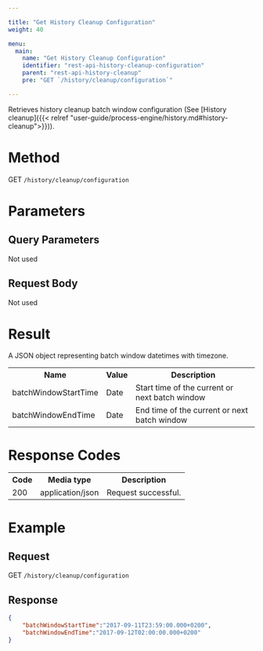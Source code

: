 ```yaml
---

title: "Get History Cleanup Configuration"
weight: 40

menu:
  main:
    name: "Get History Cleanup Configuration"
    identifier: "rest-api-history-cleanup-configuration"
    parent: "rest-api-history-cleanup"
    pre: "GET `/history/cleanup/configuration`"

---
```


Retrieves history cleanup batch window configuration (See [History cleanup]({{< relref "user-guide/process-engine/history.md#history-cleanup">}})).


# Method

GET `/history/cleanup/configuration`


# Parameters

## Query Parameters

Not used

## Request Body

Not used

# Result

A JSON object representing batch window datetimes with timezone.

<table class="table table-striped">
  <tr>
    <th>Name</th>
    <th>Value</th>
    <th>Description</th>
  </tr>
  <tr>
    <td>batchWindowStartTime</td>
    <td>Date</td>
    <td>Start time of the current or next batch window</td>
  </tr>
  <tr>
    <td>batchWindowEndTime</td>
    <td>Date</td>
    <td>End time of the current or next batch window</td>
  </tr>
</table>

# Response Codes

<table class="table table-striped">
  <tr>
    <th>Code</th>
    <th>Media type</th>
    <th>Description</th>
  </tr>
  <tr>
    <td>200</td>
    <td>application/json</td>
    <td>Request successful.</td>
  </tr>
</table>

# Example

## Request

GET `/history/cleanup/configuration`

## Response

```json
{
    "batchWindowStartTime":"2017-09-11T23:59:00.000+0200",
    "batchWindowEndTime":"2017-09-12T02:00:00.000+0200"
}
```
